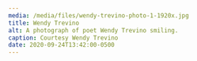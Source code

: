 ```yaml
---
media: /media/files/wendy-trevino-photo-1-1920x.jpg
title: Wendy Trevino
alt: A photograph of poet Wendy Trevino smiling.
caption: Courtesy Wendy Trevino
date: 2020-09-24T13:42:00-0500
---
```

